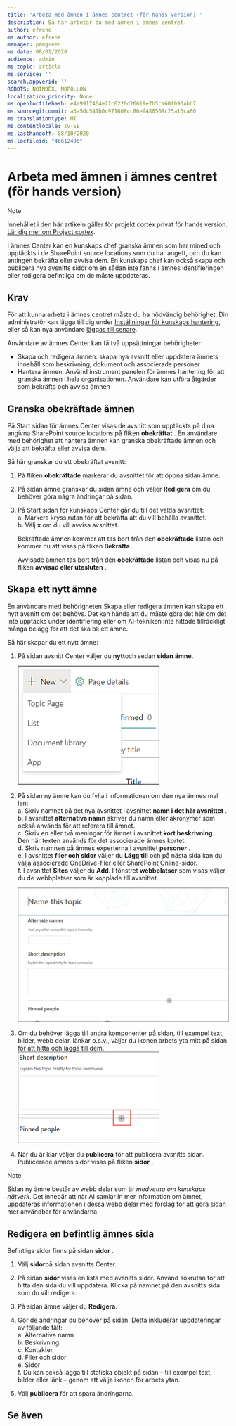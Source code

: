 ```yaml
---
title: 'Arbeta med ämnen i ämnes centret (för hands version) '
description: Så här arbetar du med ämnen i ämnes centret.
author: efrene
ms.author: efrene
manager: pamgreen
ms.date: 08/01/2020
audience: admin
ms.topic: article
ms.service: ''
search.appverid: ''
ROBOTS: NOINDEX, NOFOLLOW
localization_priority: None
ms.openlocfilehash: e4a9917464e22c6220d26619e7b5ca60f090abb7
ms.sourcegitcommit: a3a5dc541b0c971608cc86ef480509c25a13ca60
ms.translationtype: MT
ms.contentlocale: sv-SE
ms.lasthandoff: 08/10/2020
ms.locfileid: "46612496"
---
```

# <a name="work-with-topics-in-the-topic-center-preview"></a>Arbeta med ämnen i ämnes centret (för hands version)

> [!Note] 
> Innehållet i den här artikeln gäller för projekt cortex privat för hands version. [Lär dig mer om Project cortex](https://aka.ms/projectcortex).


I ämnes Center kan en kunskaps chef granska ämnen som har mined och upptäckts i de SharePoint source locations som du har angett, och du kan antingen bekräfta eller avvisa dem. En kunskaps chef kan också skapa och publicera nya avsnitts sidor om en sådan inte fanns i ämnes identifieringen eller redigera befintliga om de måste uppdateras.

## <a name="requirements"></a>Krav

För att kunna arbeta i ämnes centret måste du ha nödvändig behörighet. Din administratör kan lägga till dig under [Inställningar för kunskaps hantering](set-up-knowledge-network.md), eller så kan nya användare [läggas till senare](give-user-permissions-to-the-topic-center.md).

Användare av ämnes Center kan få två uppsättningar behörigheter:

- Skapa och redigera ämnen: skapa nya avsnitt eller uppdatera ämnets innehåll som beskrivning, dokument och associerade personer
- Hantera ämnen: Använd instrument panelen för ämnes hantering för att granska ämnen i hela organisationen. Användare kan utföra åtgärder som bekräfta och avvisa ämnen


## <a name="review-unconfirmed-topics"></a>Granska obekräftade ämnen

På Start sidan för ämnes Center visas de avsnitt som upptäckts på dina angivna SharePoint source locations på fliken **obekräftat** . En användare med behörighet att hantera ämnen kan granska obekräftade ämnen och välja att bekräfta eller avvisa dem.


Så här granskar du ett obekräftat avsnitt:

1. På fliken **obekräftade** markerar du avsnittet för att öppna sidan ämne.</br>

2. På sidan ämne granskar du sidan ämne och väljer **Redigera** om du behöver göra några ändringar på sidan.
3. På Start sidan för kunskaps Center går du till det valda avsnittet:</br>
    a. Markera kryss rutan för att bekräfta att du vill behålla avsnittet.</br>
    b. Välj **x** om du vill avvisa avsnittet.</br>

    Bekräftade ämnen kommer att tas bort från den **obekräftade** listan och kommer nu att visas på fliken **Bekräfta** .</br>

    Avvisade ämnen tas bort från den **obekräftade** listan och visas nu på fliken **avvisad eller utesluten** .</br>
    
   
## <a name="create-a-new-topic"></a>Skapa ett nytt ämne

En användare med behörigheten Skapa eller redigera ämnen kan skapa ett nytt avsnitt om det behövs. Det kan hända att du måste göra det här om det inte upptäcks under identifiering eller om AI-tekniken inte hittade tillräckligt många belägg för att det ska bli ett ämne.

Så här skapar du ett nytt ämne:
1. På sidan avsnitt Center väljer du **nytt**och sedan **sidan ämne**.</br>

    ![Nytt ämne](../media/content-understanding/k-new-topic.png) </br>

2. På sidan ny ämne kan du fylla i informationen om den nya ämnes mal len:</br>
    a. Skriv namnet på det nya avsnittet i avsnittet **namn i det här avsnittet** .</br>
    b. I avsnittet **alternativa namn** skriver du namn eller akronymer som också används för att referera till ämnet.</br>
    c. Skriv en eller två meningar för ämnet i avsnittet **kort beskrivning** . Den här texten används för det associerade ämnes kortet.</br>
    d. Skriv namnen på ämnes experterna i avsnittet **personer** .</br>
    e. I avsnittet **filer och sidor** väljer du **Lägg till** och på nästa sida kan du välja associerade OneDrive-filer eller SharePoint Online-sidor.</br>
    f. I avsnittet **Sites** väljer du **Add**. I fönstret **webbplatser** som visas väljer du de webbplatser som är kopplade till avsnittet.</br>

    ![Sidan ny ämne](../media/content-understanding/k-new-topic-page.png) </br>
3. Om du behöver lägga till andra komponenter på sidan, till exempel text, bilder, webb delar, länkar o.s.v., väljer du ikonen arbets yta mitt på sidan för att hitta och lägga till dem.
    ![Lägga till objekt på sidan](../media/content-understanding/static-icon.png) </br> 

4. När du är klar väljer du **publicera** för att publicera avsnitts sidan. Publicerade ämnes sidor visas på fliken **sidor** .

> [!Note] 
> Sidan ny ämne består av webb delar som är *medvetna om kunskaps nätverk*. Det innebär att när AI samlar in mer information om ämnet, uppdateras informationen i dessa webb delar med förslag för att göra sidan mer användbar för användarna.


## <a name="edit-an-existing-topic-page"></a>Redigera en befintlig ämnes sida

Befintliga sidor finns på sidan **sidor** . 

1. Välj **sidor**på sidan avsnitts Center.</br>
2. På sidan **sidor** visas en lista med avsnitts sidor. Använd sökrutan för att hitta den sida du vill uppdatera. Klicka på namnet på den avsnitts sida som du vill redigera.</br>
3. På sidan ämne väljer du **Redigera**. </br>
4. Gör de ändringar du behöver på sidan. Detta inkluderar uppdateringar av följande fält:</br>
    a. Alternativa namn</br>
    b. Beskrivning</br>
    c. Kontakter</br>
    d. Filer och sidor</br>
    e. Sidor</br>
    f. Du kan också lägga till statiska objekt på sidan – till exempel text, bilder eller länk – genom att välja ikonen för arbets ytan.</br>

5. Välj **publicera** för att spara ändringarna.

## <a name="see-also"></a>Se även



  







